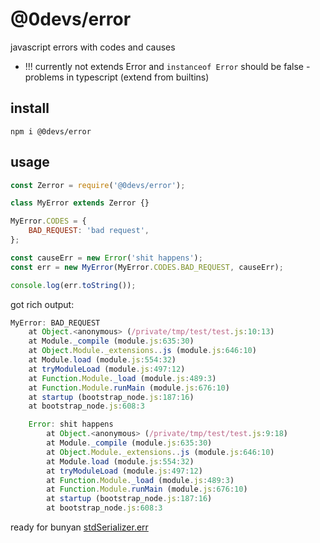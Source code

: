 # @0devs/error

javascript errors with codes and causes

- !!! currently not extends Error and `instanceof Error` should be false - problems in typescript (extend from 
builtins)

## install

```
npm i @0devs/error
```


## usage

```js
const Zerror = require('@0devs/error');

class MyError extends Zerror {}

MyError.CODES = {
    BAD_REQUEST: 'bad request',
};

const causeErr = new Error('shit happens');
const err = new MyError(MyError.CODES.BAD_REQUEST, causeErr);

console.log(err.toString());
```

got rich output:

```js
MyError: BAD_REQUEST
    at Object.<anonymous> (/private/tmp/test/test.js:10:13)
    at Module._compile (module.js:635:30)
    at Object.Module._extensions..js (module.js:646:10)
    at Module.load (module.js:554:32)
    at tryModuleLoad (module.js:497:12)
    at Function.Module._load (module.js:489:3)
    at Function.Module.runMain (module.js:676:10)
    at startup (bootstrap_node.js:187:16)
    at bootstrap_node.js:608:3

    Error: shit happens
        at Object.<anonymous> (/private/tmp/test/test.js:9:18)
        at Module._compile (module.js:635:30)
        at Object.Module._extensions..js (module.js:646:10)
        at Module.load (module.js:554:32)
        at tryModuleLoad (module.js:497:12)
        at Function.Module._load (module.js:489:3)
        at Function.Module.runMain (module.js:676:10)
        at startup (bootstrap_node.js:187:16)
        at bootstrap_node.js:608:3
```

ready for bunyan [stdSerializer.err](https://github.com/trentm/node-bunyan#standard-serializers)
